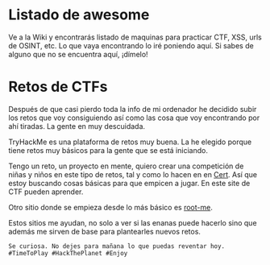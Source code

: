 # Listado de awesome
Ve a la Wiki y encontrarás listado de maquinas para practicar CTF, XSS, urls de OSINT, etc.
Lo que vaya encontrando lo iré poniendo aquí.
Si sabes de alguno que no se encuentra aquí, ¡dímelo!

# Retos de CTFs
Después de que casi pierdo toda la info de mi ordenador he decidido subir los retos que voy consiguiendo así como las cosa que voy encontrando por ahí tiradas. La gente en muy descuidada.<p>

TryHackMe es una plataforma de retos muy buena. La he elegido porque tiene retos muy básicos para la gente que se está iniciando. <p>
Tengo un reto, un proyecto en mente, quiero crear una competición de niñas y niños en este tipo de retos, tal y como lo hacen en en [Cert](https://www.ncsc.gov.uk/). Así que estoy buscando cosas básicas para que empicen a jugar. En este site de CTF pueden aprender.<p>
Otro sitio donde se empieza desde lo más básico es [root-me](https://www.root-me.org/).<p>
Estos sitios me ayudan, no solo a ver si las enanas puede hacerlo sino que además me sirven de base para plantearles nuevos retos.


```
Se curiosa. No dejes para mañana lo que puedas reventar hoy.
#TimeToPlay #HackThePlanet #Enjoy
```
